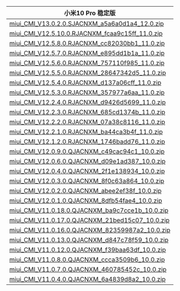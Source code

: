| 小米10 Pro  稳定版    |
| ---- |
| [miui_CMI_V13.0.2.0.SJACNXM_a5a6a0d1a4_12.0.zip](https://hugeota.d.miui.com/V13.0.2.0.SJACNXM/miui_CMI_V13.0.2.0.SJACNXM_a5a6a0d1a4_12.0.zip)    |
| [miui_CMI_V12.5.10.0.RJACNXM_fcaa9c15ff_11.0.zip](https://hugeota.d.miui.com/V12.5.10.0.RJACNXM/miui_CMI_V12.5.10.0.RJACNXM_fcaa9c15ff_11.0.zip)    |
| [miui_CMI_V12.5.8.0.RJACNXM_cc82030bb1_11.0.zip](https://hugeota.d.miui.com/V12.5.8.0.RJACNXM/miui_CMI_V12.5.8.0.RJACNXM_cc82030bb1_11.0.zip)    |
| [miui_CMI_V12.5.7.0.RJACNXM_e895dd1b1a_11.0.zip](https://hugeota.d.miui.com/V12.5.7.0.RJACNXM/miui_CMI_V12.5.7.0.RJACNXM_e895dd1b1a_11.0.zip)    |
| [miui_CMI_V12.5.6.0.RJACNXM_757110f985_11.0.zip](https://hugeota.d.miui.com/V12.5.6.0.RJACNXM/miui_CMI_V12.5.6.0.RJACNXM_757110f985_11.0.zip)    |
| [miui_CMI_V12.5.5.0.RJACNXM_28647342d5_11.0.zip](https://hugeota.d.miui.com/V12.5.5.0.RJACNXM/miui_CMI_V12.5.5.0.RJACNXM_28647342d5_11.0.zip)    |
| [miui_CMI_V12.5.4.0.RJACNXM_d137a06cff_11.0.zip](https://hugeota.d.miui.com/V12.5.4.0.RJACNXM/miui_CMI_V12.5.4.0.RJACNXM_d137a06cff_11.0.zip)    |
| [miui_CMI_V12.5.3.0.RJACNXM_357977a6aa_11.0.zip](https://hugeota.d.miui.com/V12.5.3.0.RJACNXM/miui_CMI_V12.5.3.0.RJACNXM_357977a6aa_11.0.zip)    |
| [miui_CMI_V12.2.4.0.RJACNXM_d9426d5699_11.0.zip](https://hugeota.d.miui.com/V12.2.4.0.RJACNXM/miui_CMI_V12.2.4.0.RJACNXM_d9426d5699_11.0.zip)    |
| [miui_CMI_V12.2.3.0.RJACNXM_685cd1374b_11.0.zip](https://hugeota.d.miui.com/V12.2.3.0.RJACNXM/miui_CMI_V12.2.3.0.RJACNXM_685cd1374b_11.0.zip)    |
| [miui_CMI_V12.2.2.0.RJACNXM_07a38c8116_11.0.zip](https://hugeota.d.miui.com/V12.2.2.0.RJACNXM/miui_CMI_V12.2.2.0.RJACNXM_07a38c8116_11.0.zip)    |
| [miui_CMI_V12.2.1.0.RJACNXM_ba44ca3b4f_11.0.zip](https://hugeota.d.miui.com/V12.2.1.0.RJACNXM/miui_CMI_V12.2.1.0.RJACNXM_ba44ca3b4f_11.0.zip)    |
| [miui_CMI_V12.1.2.0.RJACNXM_1746badd76_11.0.zip](https://hugeota.d.miui.com/V12.1.2.0.RJACNXM/miui_CMI_V12.1.2.0.RJACNXM_1746badd76_11.0.zip)    |
| [miui_CMI_V12.0.9.0.QJACNXM_c49cac94c1_10.0.zip](https://hugeota.d.miui.com/V12.0.9.0.QJACNXM/miui_CMI_V12.0.9.0.QJACNXM_c49cac94c1_10.0.zip)    |
| [miui_CMI_V12.0.6.0.QJACNXM_d09e1ad387_10.0.zip](https://hugeota.d.miui.com/V12.0.6.0.QJACNXM/miui_CMI_V12.0.6.0.QJACNXM_d09e1ad387_10.0.zip)    |
| [miui_CMI_V12.0.4.0.QJACNXM_2f1e138934_10.0.zip](https://hugeota.d.miui.com/V12.0.4.0.QJACNXM/miui_CMI_V12.0.4.0.QJACNXM_2f1e138934_10.0.zip)    |
| [miui_CMI_V12.0.3.0.QJACNXM_8f0c63a864_10.0.zip](https://hugeota.d.miui.com/V12.0.3.0.QJACNXM/miui_CMI_V12.0.3.0.QJACNXM_8f0c63a864_10.0.zip)    |
| [miui_CMI_V12.0.2.0.QJACNXM_abee2ef38f_10.0.zip](https://hugeota.d.miui.com/V12.0.2.0.QJACNXM/miui_CMI_V12.0.2.0.QJACNXM_abee2ef38f_10.0.zip)    |
| [miui_CMI_V12.0.1.0.QJACNXM_8dfb54fae4_10.0.zip](https://hugeota.d.miui.com/V12.0.1.0.QJACNXM/miui_CMI_V12.0.1.0.QJACNXM_8dfb54fae4_10.0.zip)    |
| [miui_CMI_V11.0.18.0.QJACNXM_ba9c7cce1b_10.0.zip](https://hugeota.d.miui.com/V11.0.18.0.QJACNXM/miui_CMI_V11.0.18.0.QJACNXM_ba9c7cce1b_10.0.zip)    |
| [miui_CMI_V11.0.17.0.QJACNXM_21bed15c07_10.0.zip](https://hugeota.d.miui.com/V11.0.17.0.QJACNXM/miui_CMI_V11.0.17.0.QJACNXM_21bed15c07_10.0.zip)    |
| [miui_CMI_V11.0.16.0.QJACNXM_82359987a2_10.0.zip](https://hugeota.d.miui.com/V11.0.16.0.QJACNXM/miui_CMI_V11.0.16.0.QJACNXM_82359987a2_10.0.zip)    |
| [miui_CMI_V11.0.13.0.QJACNXM_d847c78f59_10.0.zip](https://hugeota.d.miui.com/V11.0.13.0.QJACNXM/miui_CMI_V11.0.13.0.QJACNXM_d847c78f59_10.0.zip)    |
| [miui_CMI_V11.0.12.0.QJACNXM_f39baa63df_10.0.zip](https://hugeota.d.miui.com/V11.0.12.0.QJACNXM/miui_CMI_V11.0.12.0.QJACNXM_f39baa63df_10.0.zip)    |
| [miui_CMI_V11.0.8.0.QJACNXM_ccca3509b6_10.0.zip](https://hugeota.d.miui.com/V11.0.8.0.QJACNXM/miui_CMI_V11.0.8.0.QJACNXM_ccca3509b6_10.0.zip)    |
| [miui_CMI_V11.0.7.0.QJACNXM_460785452c_10.0.zip](https://hugeota.d.miui.com/V11.0.7.0.QJACNXM/miui_CMI_V11.0.7.0.QJACNXM_460785452c_10.0.zip)    |
| [miui_CMI_V11.0.4.0.QJACNXM_6a4839d8a2_10.0.zip](https://hugeota.d.miui.com/V11.0.4.0.QJACNXM/miui_CMI_V11.0.4.0.QJACNXM_6a4839d8a2_10.0.zip)    |
